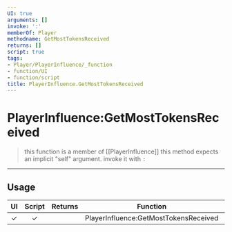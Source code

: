 ```yaml
---
UI: true
arguments: []
invoke: ':'
memberOf: Player
methodname: GetMostTokensReceived
returns: []
script: true
tags:
- Player/PlayerInfluence/_function
- function/UI
- function/script
title: PlayerInfluence.GetMostTokensReceived
---
```

# PlayerInfluence:GetMostTokensReceived
> this function is a member of [[PlayerInfluence]]
> this method expects an implicit "self" argument. invoke it with `:`
-----
## Usage
|  UI | Script | Returns | Function | Arguments |
|:---:|:------:|-------:|:--------:|:---------|
|✓|✓||PlayerInfluence:GetMostTokensReceived||
